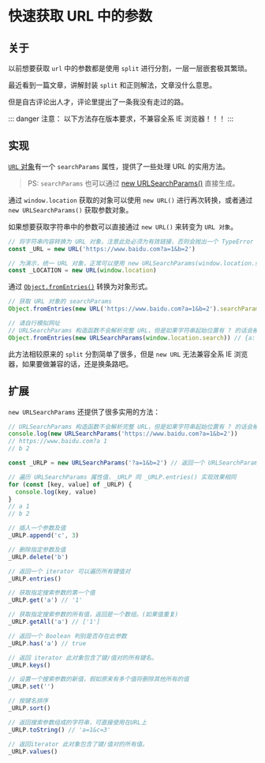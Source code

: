 # 快速获取 URL 中的参数

## 关于

以前想要获取 `url` 中的参数都是使用 `split` 进行分割，一层一层嵌套极其繁琐。

最近看到一篇文章，讲解封装 `split` 和正则解法，文章没什么意思。

但是自古评论出人才，评论里提出了一条我没有走过的路。

::: danger 注意：
以下方法存在版本要求，不兼容全系 IE 浏览器！！！
:::

## 实现

[`URL` 对象](https://developer.mozilla.org/zh-CN/docs/Web/API/URL/URL)有一个 `searchParams` 属性，提供了一些处理 URL 的实用方法。

> PS: `searchParams` 也可以通过 [new URLSearchParams()](https://developer.mozilla.org/zh-CN/docs/Web/API/URLSearchParams) 直接生成。

通过 `window.location` 获取的对象可以使用 `new URL()` 进行再次转换，或者通过 `new URLSearchParams()` 获取参数对象。

如果想要获取字符串中的参数可以直接通过 `new URL()` 来转变为 `URL 对象`。

```js
// 将字符串内容转换为 URL 对象，注意此处必须为有效链接，否则会抛出一个 TypeError
const _URL = new URL('https://www.baidu.com?a=1&b=2')

// 为演示，统一 URL 对象，正常可以使用 new URLSearchParams(window.location.search)
const _LOCATION = new URL(window.location)
```

通过 [`Object.fromEntries()`](https://developer.mozilla.org/zh-CN/docs/Web/JavaScript/Reference/Global_Objects/Object/fromEntries) 转换为对象形式。

```js
// 获取 URL 对象的 searchParams
Object.fromEntries(new URL('https://www.baidu.com?a=1&b=2').searchParams) // {a: '1', b: '2'}

// 请自行模拟网址
// URLSearchParams 构造函数不会解析完整 URL，但是如果字符串起始位置有 ? 的话会被去除。
Object.fromEntries(new URLSearchParams(window.location.search)) // {a: '1', b: '2'}
```

此方法相较原来的 `split` 分割简单了很多，但是 `new URL` 无法兼容全系 IE 浏览器，如果要做兼容的话，还是换条路吧。

## 扩展

`new URLSearchParams` 还提供了很多实用的方法：

```js
// URLSearchParams 构造函数不会解析完整 URL，但是如果字符串起始位置有 ? 的话会被去除。
console.log(new URLSearchParams('https://www.baidu.com?a=1&b=2'))
// https://www.baidu.com?a 1
// b 2

const _URLP = new URLSearchParams('?a=1&b=2') // 返回一个 URLSearchParams 对象

// 遍历 URLSearchParams 属性值，_URLP 同 _URLP.entries() 实现效果相同
for (const [key, value] of _URLP) {
  console.log(key, value)
}
// a 1
// b 2

// 插入一个参数及值
_URLP.append('c', 3)

// 删除指定参数及值
_URLP.delete('b')

// 返回一个 iterator 可以遍历所有键值对
_URLP.entries()

// 获取指定搜索参数的第一个值
_URLP.get('a') // '1'

// 获取指定搜索参数的所有值，返回是一个数组。(如果值重复)
_URLP.getAll('a') // ['1']

// 返回一个 Boolean 判别是否存在此参数
_URLP.has('a') // true

// 返回 iterator 此对象包含了键/值对的所有键名。
_URLP.keys()

// 设置一个搜索参数的新值，假如原来有多个值将删除其他所有的值
_URLP.set('')

// 按键名排序
_URLP.sort()

// 返回搜索参数组成的字符串，可直接使用在URL上
_URLP.toString() // 'a=1&c=3'

// 返回iterator 此对象包含了键/值对的所有值。
_URLP.values()
```
